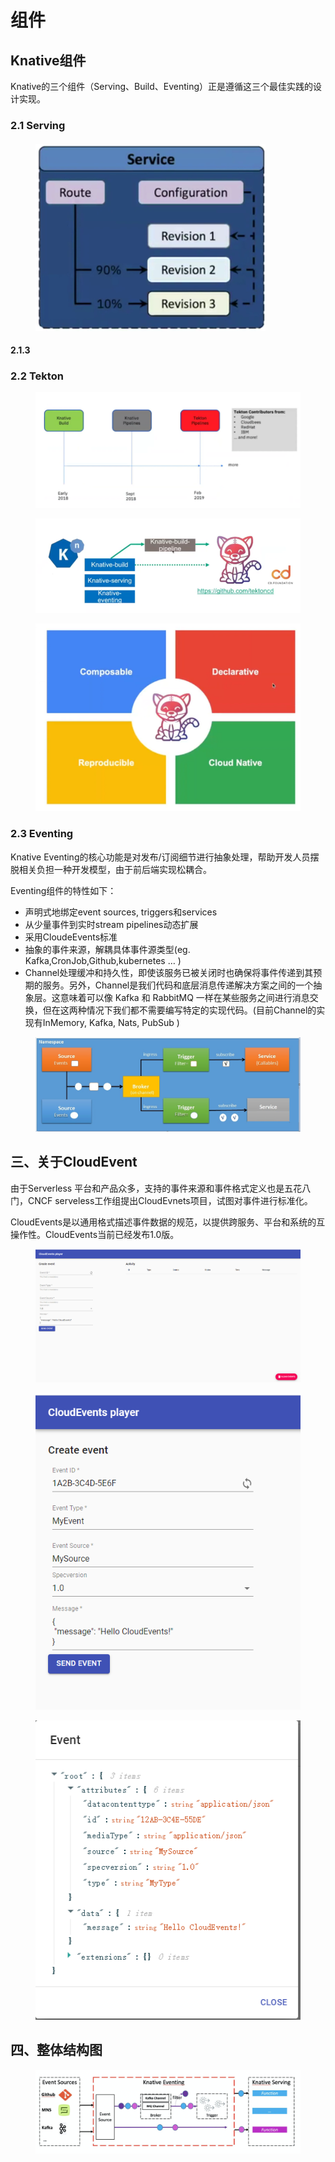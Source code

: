 # 组件

## Knative组件

Knative的三个组件（Serving、Build、Eventing）正是遵循这三个最佳实践的设计实现。

### 2.1 Serving

####

<figure><img src="../../../.gitbook/assets/image (53).png" alt=""><figcaption></figcaption></figure>

#### 2.1.3&#x20;

### 2.2 Tekton



<figure><img src="../../../.gitbook/assets/image (54).png" alt=""><figcaption></figcaption></figure>

<figure><img src="../../../.gitbook/assets/image (55).png" alt=""><figcaption></figcaption></figure>

<figure><img src="../../../.gitbook/assets/image (56).png" alt=""><figcaption></figcaption></figure>

### 2.3 Eventing

Knative Eventing的核心功能是对发布/订阅细节进行抽象处理，帮助开发人员摆脱相关负担一种开发模型，由于前后端实现松耦合。

Eventing组件的特性如下：

* 声明式地绑定event sources, triggers和services
* 从少量事件到实时stream pipelines动态扩展
* 采用CloudeEvents标准
* 抽象的事件来源，解耦具体事件源类型(eg. Kafka,CronJob,Github,kubernetes … )
* Channel处理缓冲和持久性，即使该服务已被关闭时也确保将事件传递到其预期的服务。另外，Channel是我们代码和底层消息传递解决方案之间的一个抽象层。这意味着可以像 Kafka 和 RabbitMQ 一样在某些服务之间进行消息交换，但在这两种情况下我们都不需要编写特定的实现代码。(目前Channel的实现有InMemory, Kafka, Nats, PubSub )

<figure><img src="../../../.gitbook/assets/image (57).png" alt=""><figcaption></figcaption></figure>

## 三、关于CloudEvent

由于Serverless 平台和产品众多，支持的事件来源和事件格式定义也是五花八门，CNCF serveless工作组提出CloudEvnets项目，试图对事件进行标准化。

CloudEvents是以通用格式描述事件数据的规范，以提供跨服务、平台和系统的互操作性。CloudEvents当前已经发布1.0版。

<figure><img src="../../../.gitbook/assets/image (58).png" alt=""><figcaption></figcaption></figure>

<figure><img src="../../../.gitbook/assets/image (59).png" alt=""><figcaption></figcaption></figure>

<figure><img src="../../../.gitbook/assets/image (60).png" alt=""><figcaption></figcaption></figure>

## 四、整体结构图

<figure><img src="../../../.gitbook/assets/image (291).png" alt=""><figcaption></figcaption></figure>
